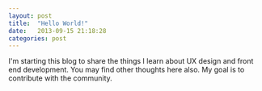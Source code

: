 ```yaml
---
layout: post
title:  "Hello World!"
date:   2013-09-15 21:18:28
categories: post
---
```


I'm starting this blog to share the things I learn about UX design and front end development. You may find other thoughts here also. My goal is to contribute with the community.
